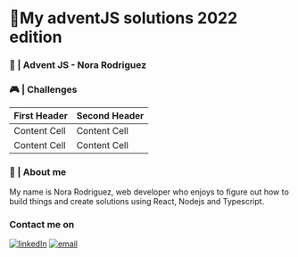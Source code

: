 # 🎄My adventJS solutions 2022 edition 

### 🌟 | Advent JS - Nora Rodriguez


### 🎮 | Challenges

| First Header  | Second Header |
| ------------- | ------------- |
| Content Cell  | Content Cell  |
| Content Cell  | Content Cell  |


### 👋 | About me

My name is Nora Rodriguez, web developer who enjoys to figure out how to build things and create solutions using React, Nodejs and Typescript.

### Contact me on 

<a href="https://www.linkedin.com/in/nora-rodriguez-b90947248/" target="_blank" rel="noreferrer">![linkedIn](https://img.shields.io/badge/linkedin-0078D6?style=for-the-badge&logo=linkedin&logoColor=white)</a> <a href="mailto:gia.drago4@gmail.com" target="_blank" rel="noreferrer">![email](https://img.shields.io/badge/gmail-0078D6?style=for-the-badge&logo=gmail&logoColor=white)</a>
